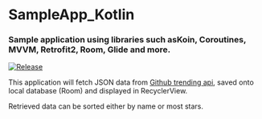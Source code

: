 # SampleApp_Kotlin
### Sample application using libraries such asKoin, Coroutines, MVVM, Retrofit2, Room, Glide and more.

[![Release](https://img.shields.io/badge/kotlin-1.3.61-blue.svg)](https://kotlinlang.org/)

This application will fetch JSON data from [Github trending api](https://githubtrendingapi.docs.apiary.io/#), saved onto local database (Room) and displayed in RecyclerView.

Retrieved data can be sorted either by name or most stars.

